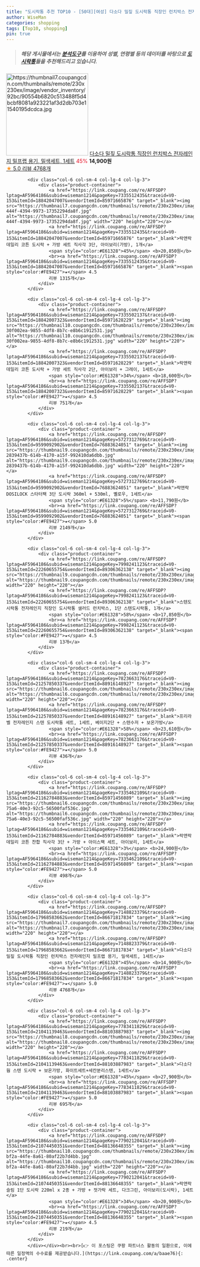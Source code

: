 ```yaml
---
title: "도시락통 추천 TOP10 - [50대][여성] 다소다 밀짚 도시락통 직장인 런치박스 전자레인지 밀프랩 용기, 밀색세트, 1세트"
author: WiseMan
categories: shopping
tags: [Top10, shopping]
pin: true
---
```


> ##### 해당 게시물에서는 [**분석도구**](https://itemscout.io/)를 이용하여 **성별**, **연령별** 등의 데이터를 바탕으로 [**도시락통**](https://link.coupang.com/a/baae76)들을 추천해드리고 있습니다.
<div class="container"><div class="row">
            <div class="col-6 col-sm-4 col-lg-4 col-lg-3">
                <div class="product-container">
                    <a href="https://link.coupang.com/re/AFFSDP?lptag=AF5964186&subid=wiseman1214&pageKey=7148823379&traceid=V0-153&itemId=17968583662&vendorItemId=86671817834" target="_blank"><img src="https://thumbnail7.coupangcdn.com/thumbnails/remote/230x230ex/image/vendor_inventory/92bc/90554b6820c513488f5d4bcbf8081a923221af3d2db703e11540195dcdca.jpg" alt="https://thumbnail7.coupangcdn.com/thumbnails/remote/230x230ex/image/vendor_inventory/92bc/90554b6820c513488f5d4bcbf8081a923221af3d2db703e11540195dcdca.jpg" width="220" height="220"></a>
                    <a href="https://link.coupang.com/re/AFFSDP?lptag=AF5964186&subid=wiseman1214&pageKey=7148823379&traceid=V0-153&itemId=17968583662&vendorItemId=86671817834" target="_blank">다소다 밀짚 도시락통 직장인 런치박스 전자레인지 밀프랩 용기, 밀색세트, 1세트</a>
                    <span style="color:#E61328">45%</span> <b>14,900원</b>
                    <br><a href="https://link.coupang.com/re/AFFSDP?lptag=AF5964186&subid=wiseman1214&pageKey=7148823379&traceid=V0-153&itemId=17968583662&vendorItemId=86671817834" target="_blank"><span style="color:#FE9427">★</span> 5.0
                    리뷰 4768개</a>
                </div>
            </div>
            
            <div class="col-6 col-sm-4 col-lg-4 col-lg-3">
                <div class="product-container">
                    <a href="https://link.coupang.com/re/AFFSDP?lptag=AF5964186&subid=wiseman1214&pageKey=7335512435&traceid=V0-153&itemId=18842047007&vendorItemId=85971665876" target="_blank"><img src="https://thumbnail7.coupangcdn.com/thumbnails/remote/230x230ex/image/retail/images/2023/05/15/14/8/d43553de-444f-4394-9973-17352294da8f.jpg" alt="https://thumbnail7.coupangcdn.com/thumbnails/remote/230x230ex/image/retail/images/2023/05/15/14/8/d43553de-444f-4394-9973-17352294da8f.jpg" width="220" height="220"></a>
                    <a href="https://link.coupang.com/re/AFFSDP?lptag=AF5964186&subid=wiseman1214&pageKey=7335512435&traceid=V0-153&itemId=18842047007&vendorItemId=85971665876" target="_blank">락앤락 데일리 코튼 도시락 + 가방 세트 직사각 3단, 아이보리(가방), 1개</a>
                    <span style="color:#E61328">45%</span> <b>20,850원</b>
                    <br><a href="https://link.coupang.com/re/AFFSDP?lptag=AF5964186&subid=wiseman1214&pageKey=7335512435&traceid=V0-153&itemId=18842047007&vendorItemId=85971665876" target="_blank"><span style="color:#FE9427">★</span> 4.5
                    리뷰 1315개</a>
                </div>
            </div>
            
            <div class="col-6 col-sm-4 col-lg-4 col-lg-3">
                <div class="product-container">
                    <a href="https://link.coupang.com/re/AFFSDP?lptag=AF5964186&subid=wiseman1214&pageKey=7335502137&traceid=V0-153&itemId=18842007323&vendorItemId=85971628229" target="_blank"><img src="https://thumbnail10.coupangcdn.com/thumbnails/remote/230x230ex/image/retail/images/305923446500250-30f002ea-9855-4df8-8b7c-e8b6c1912531.jpg" alt="https://thumbnail10.coupangcdn.com/thumbnails/remote/230x230ex/image/retail/images/305923446500250-30f002ea-9855-4df8-8b7c-e8b6c1912531.jpg" width="220" height="220"></a>
                    <a href="https://link.coupang.com/re/AFFSDP?lptag=AF5964186&subid=wiseman1214&pageKey=7335502137&traceid=V0-153&itemId=18842007323&vendorItemId=85971628229" target="_blank">락앤락 데일리 코튼 도시락 + 가방 세트 직사각 2단, 아이보리 + 그레이, 1세트</a>
                    <span style="color:#E61328">34%</span> <b>18,600원</b>
                    <br><a href="https://link.coupang.com/re/AFFSDP?lptag=AF5964186&subid=wiseman1214&pageKey=7335502137&traceid=V0-153&itemId=18842007323&vendorItemId=85971628229" target="_blank"><span style="color:#FE9427">★</span> 4.5
                    리뷰 751개</a>
                </div>
            </div>
            
            <div class="col-6 col-sm-4 col-lg-4 col-lg-3">
                <div class="product-container">
                    <a href="https://link.coupang.com/re/AFFSDP?lptag=AF5964186&subid=wiseman1214&pageKey=5727312769&traceid=V0-153&itemId=9599092902&vendorItemId=76883624051" target="_blank"><img src="https://thumbnail9.coupangcdn.com/thumbnails/remote/230x230ex/image/retail/images/9018599680056737-2839437b-614b-4170-a15f-992410da6dbb.jpg" alt="https://thumbnail9.coupangcdn.com/thumbnails/remote/230x230ex/image/retail/images/9018599680056737-2839437b-614b-4170-a15f-992410da6dbb.jpg" width="220" height="220"></a>
                    <a href="https://link.coupang.com/re/AFFSDP?lptag=AF5964186&subid=wiseman1214&pageKey=5727312769&traceid=V0-153&itemId=9599092902&vendorItemId=76883624051" target="_blank">락앤락 DOSILOCK 스타터팩 3단 도시락 360ml + 530ml, 옐로우, 1세트</a>
                    <span style="color:#E61328">5%</span> <b>11,790원</b>
                    <br><a href="https://link.coupang.com/re/AFFSDP?lptag=AF5964186&subid=wiseman1214&pageKey=5727312769&traceid=V0-153&itemId=9599092902&vendorItemId=76883624051" target="_blank"><span style="color:#FE9427">★</span> 5.0
                    리뷰 2149개</a>
                </div>
            </div>
            
            <div class="col-6 col-sm-4 col-lg-4 col-lg-3">
                <div class="product-container">
                    <a href="https://link.coupang.com/re/AFFSDP?lptag=AF5964186&subid=wiseman1214&pageKey=7998241123&traceid=V0-153&itemId=22260655754&vendorItemId=89306362138" target="_blank"><img src="https://thumbnail9.coupangcdn.com/thumbnails/remote/230x230ex/image/vendor_inventory/7a60/e78d18771734bde53acaf2f6e020a4daff86896405e566260c19d15f3503.jpg" alt="https://thumbnail9.coupangcdn.com/thumbnails/remote/230x230ex/image/vendor_inventory/7a60/e78d18771734bde53acaf2f6e020a4daff86896405e566260c19d15f3503.jpg" width="220" height="220"></a>
                    <a href="https://link.coupang.com/re/AFFSDP?lptag=AF5964186&subid=wiseman1214&pageKey=7998241123&traceid=V0-153&itemId=22260655754&vendorItemId=89306362138" target="_blank">스텐도시락통 전자레인지 직장인 도시락통 샐러드 런치박스, 1단 스텐도시락통, 1개</a>
                    <span style="color:#E61328">58%</span> <b>17,850원</b>
                    <br><a href="https://link.coupang.com/re/AFFSDP?lptag=AF5964186&subid=wiseman1214&pageKey=7998241123&traceid=V0-153&itemId=22260655754&vendorItemId=89306362138" target="_blank"><span style="color:#FE9427">★</span> 4.5
                    리뷰 13개</a>
                </div>
            </div>
            
            <div class="col-6 col-sm-4 col-lg-4 col-lg-3">
                <div class="product-container">
                    <a href="https://link.coupang.com/re/AFFSDP?lptag=AF5964186&subid=wiseman1214&pageKey=7823663176&traceid=V0-153&itemId=21257850337&vendorItemId=88916148927" target="_blank"><img src="https://thumbnail6.coupangcdn.com/thumbnails/remote/230x230ex/image/vendor_inventory/9ec1/6812730ab5c9908e422a65a87179e16c92bef881c7c31adff4bb110a2cfd.jpg" alt="https://thumbnail6.coupangcdn.com/thumbnails/remote/230x230ex/image/vendor_inventory/9ec1/6812730ab5c9908e422a65a87179e16c92bef881c7c31adff4bb110a2cfd.jpg" width="220" height="220"></a>
                    <a href="https://link.coupang.com/re/AFFSDP?lptag=AF5964186&subid=wiseman1214&pageKey=7823663176&traceid=V0-153&itemId=21257850337&vendorItemId=88916148927" target="_blank">프리라벨 전자레인지 스텐 도시락통 세트, 1세트, 베이지2단 + 스텐수저 + 보온가방</a>
                    <span style="color:#E61328">58%</span> <b>23,610원</b>
                    <br><a href="https://link.coupang.com/re/AFFSDP?lptag=AF5964186&subid=wiseman1214&pageKey=7823663176&traceid=V0-153&itemId=21257850337&vendorItemId=88916148927" target="_blank"><span style="color:#FE9427">★</span> 5.0
                    리뷰 436개</a>
                </div>
            </div>
            
            <div class="col-6 col-sm-4 col-lg-4 col-lg-3">
                <div class="product-container">
                    <a href="https://link.coupang.com/re/AFFSDP?lptag=AF5964186&subid=wiseman1214&pageKey=7335462109&traceid=V0-153&itemId=21162784883&vendorItemId=85971456089" target="_blank"><img src="https://thumbnail6.coupangcdn.com/thumbnails/remote/230x230ex/image/retail/images/2023/05/15/14/0/73e9b2fe-75a6-40e3-92c5-56500faf536c.jpg" alt="https://thumbnail6.coupangcdn.com/thumbnails/remote/230x230ex/image/retail/images/2023/05/15/14/0/73e9b2fe-75a6-40e3-92c5-56500faf536c.jpg" width="220" height="220"></a>
                    <a href="https://link.coupang.com/re/AFFSDP?lptag=AF5964186&subid=wiseman1214&pageKey=7335462109&traceid=V0-153&itemId=21162784883&vendorItemId=85971456089" target="_blank">락앤락 데일리 코튼 찬합 직사각 3단 + 가방 + 아이스팩 세트, 아이보리, 1세트</a>
                    <span style="color:#E61328">3%</span> <b>24,900원</b>
                    <br><a href="https://link.coupang.com/re/AFFSDP?lptag=AF5964186&subid=wiseman1214&pageKey=7335462109&traceid=V0-153&itemId=21162784883&vendorItemId=85971456089" target="_blank"><span style="color:#FE9427">★</span> 5.0
                    리뷰 498개</a>
                </div>
            </div>
            
            <div class="col-6 col-sm-4 col-lg-4 col-lg-3">
                <div class="product-container">
                    <a href="https://link.coupang.com/re/AFFSDP?lptag=AF5964186&subid=wiseman1214&pageKey=7148823379&traceid=V0-153&itemId=17968583662&vendorItemId=86671817834" target="_blank"><img src="https://thumbnail7.coupangcdn.com/thumbnails/remote/230x230ex/image/vendor_inventory/92bc/90554b6820c513488f5d4bcbf8081a923221af3d2db703e11540195dcdca.jpg" alt="https://thumbnail7.coupangcdn.com/thumbnails/remote/230x230ex/image/vendor_inventory/92bc/90554b6820c513488f5d4bcbf8081a923221af3d2db703e11540195dcdca.jpg" width="220" height="220"></a>
                    <a href="https://link.coupang.com/re/AFFSDP?lptag=AF5964186&subid=wiseman1214&pageKey=7148823379&traceid=V0-153&itemId=17968583662&vendorItemId=86671817834" target="_blank">다소다 밀짚 도시락통 직장인 런치박스 전자레인지 밀프랩 용기, 밀색세트, 1세트</a>
                    <span style="color:#E61328">45%</span> <b>14,900원</b>
                    <br><a href="https://link.coupang.com/re/AFFSDP?lptag=AF5964186&subid=wiseman1214&pageKey=7148823379&traceid=V0-153&itemId=17968583662&vendorItemId=86671817834" target="_blank"><span style="color:#FE9427">★</span> 5.0
                    리뷰 4768개</a>
                </div>
            </div>
            
            <div class="col-6 col-sm-4 col-lg-4 col-lg-3">
                <div class="product-container">
                    <a href="https://link.coupang.com/re/AFFSDP?lptag=AF5964186&subid=wiseman1214&pageKey=7783411829&traceid=V0-153&itemId=21041139463&vendorItemId=88103887983" target="_blank"><img src="https://thumbnail8.coupangcdn.com/thumbnails/remote/230x230ex/image/vendor_inventory/9fa4/ca721b738bfd958da5a7bb42eab8dc5cd19a867fca3ba5fe2833b526041f.jpg" alt="https://thumbnail8.coupangcdn.com/thumbnails/remote/230x230ex/image/vendor_inventory/9fa4/ca721b738bfd958da5a7bb42eab8dc5cd19a867fca3ba5fe2833b526041f.jpg" width="220" height="220"></a>
                    <a href="https://link.coupang.com/re/AFFSDP?lptag=AF5964186&subid=wiseman1214&pageKey=7783411829&traceid=V0-153&itemId=21041139463&vendorItemId=88103887983" target="_blank">다소다 웜 스텐 도시락 + 보온가방, 화이트세트+세칸분리스텐, 1세트</a>
                    <span style="color:#E61328">45%</span> <b>27,900원</b>
                    <br><a href="https://link.coupang.com/re/AFFSDP?lptag=AF5964186&subid=wiseman1214&pageKey=7783411829&traceid=V0-153&itemId=21041139463&vendorItemId=88103887983" target="_blank"><span style="color:#FE9427">★</span> 5.0
                    리뷰 695개</a>
                </div>
            </div>
            
            <div class="col-6 col-sm-4 col-lg-4 col-lg-3">
                <div class="product-container">
                    <a href="https://link.coupang.com/re/AFFSDP?lptag=AF5964186&subid=wiseman1214&pageKey=7790212041&traceid=V0-153&itemId=21074450351&vendorItemId=88136648355" target="_blank"><img src="https://thumbnail10.coupangcdn.com/thumbnails/remote/230x230ex/image/retail/images/2023/12/21/14/0/240b114d-bf2a-44fe-8a61-80af22b7d4bb.jpg" alt="https://thumbnail10.coupangcdn.com/thumbnails/remote/230x230ex/image/retail/images/2023/12/21/14/0/240b114d-bf2a-44fe-8a61-80af22b7d4bb.jpg" width="220" height="220"></a>
                    <a href="https://link.coupang.com/re/AFFSDP?lptag=AF5964186&subid=wiseman1214&pageKey=7790212041&traceid=V0-153&itemId=21074450351&vendorItemId=88136648355" target="_blank">락앤락 슬림 1단 도시락 220ml x 2종 + 가방 + 젓가락 세트, 다크그린, 아이보리(도시락), 1세트</a>
                    <span style="color:#E61328">34%</span> <b>20,900원</b>
                    <br><a href="https://link.coupang.com/re/AFFSDP?lptag=AF5964186&subid=wiseman1214&pageKey=7790212041&traceid=V0-153&itemId=21074450351&vendorItemId=88136648355" target="_blank"><span style="color:#FE9427">★</span> 4.5
                    리뷰 219개</a>
                </div>
            </div>
            </div></div><br><br>[👉 이 포스팅은 쿠팡 파트너스 활동의 일환으로, 이에 따른 일정액의 수수료를 제공받습니다.](https://link.coupang.com/a/baae76){: .center}